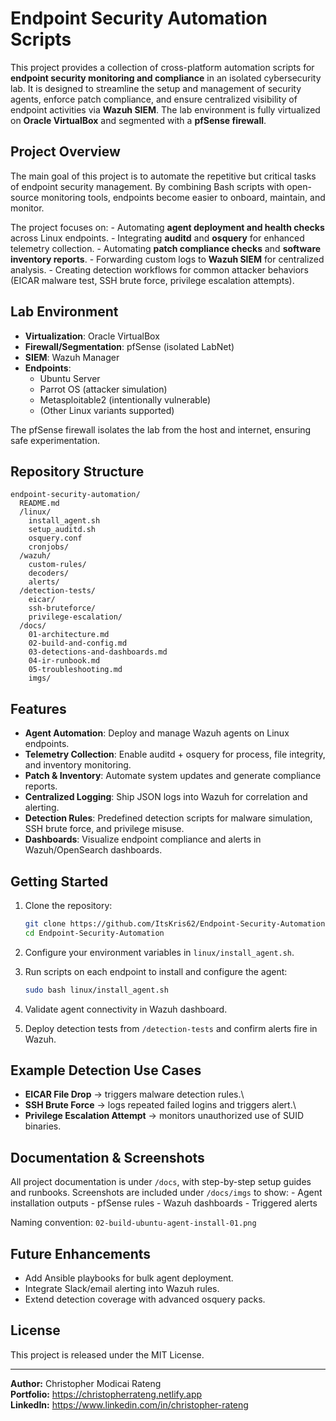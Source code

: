 # Endpoint Security Automation Scripts

This project provides a collection of cross-platform automation scripts
for **endpoint security monitoring and compliance** in an isolated
cybersecurity lab. It is designed to streamline the setup and management
of security agents, enforce patch compliance, and ensure centralized
visibility of endpoint activities via **Wazuh SIEM**. The lab
environment is fully virtualized on **Oracle VirtualBox** and segmented
with a **pfSense firewall**.

##  Project Overview

The main goal of this project is to automate the repetitive but critical
tasks of endpoint security management. By combining Bash scripts with
open-source monitoring tools, endpoints become easier to onboard,
maintain, and monitor.

The project focuses on: - Automating **agent deployment and health
checks** across Linux endpoints. - Integrating **auditd** and
**osquery** for enhanced telemetry collection. - Automating **patch
compliance checks** and **software inventory reports**. - Forwarding
custom logs to **Wazuh SIEM** for centralized analysis. - Creating
detection workflows for common attacker behaviors (EICAR malware test,
SSH brute force, privilege escalation attempts).

##  Lab Environment

-   **Virtualization**: Oracle VirtualBox
-   **Firewall/Segmentation**: pfSense (isolated LabNet)
-   **SIEM**: Wazuh Manager
-   **Endpoints**:
    -   Ubuntu Server
    -   Parrot OS (attacker simulation)
    -   Metasploitable2 (intentionally vulnerable)
    -   (Other Linux variants supported)

The pfSense firewall isolates the lab from the host and internet,
ensuring safe experimentation.

##  Repository Structure

    endpoint-security-automation/
      README.md
      /linux/
        install_agent.sh
        setup_auditd.sh
        osquery.conf
        cronjobs/
      /wazuh/
        custom-rules/
        decoders/
        alerts/
      /detection-tests/
        eicar/
        ssh-bruteforce/
        privilege-escalation/
      /docs/
        01-architecture.md
        02-build-and-config.md
        03-detections-and-dashboards.md
        04-ir-runbook.md
        05-troubleshooting.md
        imgs/

##  Features

-   **Agent Automation**: Deploy and manage Wazuh agents on Linux
    endpoints.
-   **Telemetry Collection**: Enable auditd + osquery for process, file
    integrity, and inventory monitoring.
-   **Patch & Inventory**: Automate system updates and generate
    compliance reports.
-   **Centralized Logging**: Ship JSON logs into Wazuh for correlation
    and alerting.
-   **Detection Rules**: Predefined detection scripts for malware
    simulation, SSH brute force, and privilege misuse.
-   **Dashboards**: Visualize endpoint compliance and alerts in
    Wazuh/OpenSearch dashboards.

##  Getting Started

1.  Clone the repository:

    ``` bash
    git clone https://github.com/ItsKris62/Endpoint-Security-Automation.git
    cd Endpoint-Security-Automation
    ```

2.  Configure your environment variables in `linux/install_agent.sh`.

3.  Run scripts on each endpoint to install and configure the agent:

    ``` bash
    sudo bash linux/install_agent.sh
    ```

4.  Validate agent connectivity in Wazuh dashboard.

5.  Deploy detection tests from `/detection-tests` and confirm alerts
    fire in Wazuh.

##  Example Detection Use Cases

-   **EICAR File Drop** → triggers malware detection rules.\
-   **SSH Brute Force** → logs repeated failed logins and triggers
    alert.\
-   **Privilege Escalation Attempt** → monitors unauthorized use of SUID
    binaries.

##  Documentation & Screenshots

All project documentation is under `/docs`, with step-by-step setup
guides and runbooks. Screenshots are included under `/docs/imgs` to
show: - Agent installation outputs - pfSense rules - Wazuh dashboards -
Triggered alerts

Naming convention: `02-build-ubuntu-agent-install-01.png`

##  Future Enhancements

-   Add Ansible playbooks for bulk agent deployment.
-   Integrate Slack/email alerting into Wazuh rules.
-   Extend detection coverage with advanced osquery packs.

##  License

This project is released under the MIT License.

------------------------------------------------------------------------

**Author:** Christopher Modicai Rateng\
**Portfolio:** <https://christopherrateng.netlify.app>\
**LinkedIn:** <https://www.linkedin.com/in/christopher-rateng>
